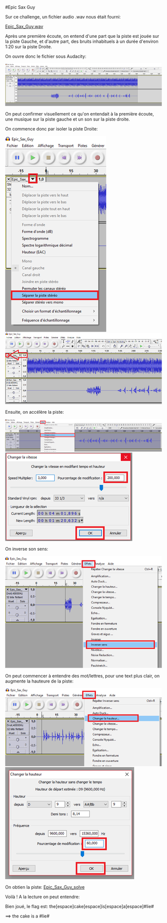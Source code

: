 #Epic Sax Guy

Sur ce challenge, un fichier audio .wav nous était fourni:

[Epic_Sax_Guy.wav](http://www.mediafire.com/file/6la2pgvx1es0lbz/Epic_Sax_Guy.wav)

Après une première écoute, on entend d'une part que la piste est jouée sur la piste Gauche, et d'autre part, des bruits inhabituels à un durée d'environ 1:20 sur la piste Droite.

On ouvre donc le fichier sous Audacity:

![](Audacity1.png)

On peut confirmer visuellement ce qu'on entendait à la première écoute, une musique sur la piste gauche et un son sur la piste droite.

On commence donc par isoler la piste Droite:

![](Audacity2.png)
![](Audacity3.png)

Ensuite, on accélère la piste:

![](Audacity4.png)
![](Audacity5.png)

On inverse son sens:

![](Audacity6.png)

On peut commencer à entendre des mot/lettres, pour une text plus clair, on augmente la hauteure de la piste:

![](Audacity7.png)
![](Audacity8.png)

On obtien la piste:
[Epic_Sax_Guy_solve](http://www.mediafire.com/file/if2qe2hcdivcd9e/Epic_Sax_Guy_solve.wav)

Voilà ! A la lecture on peut entendre: 

Bien joué, le flag est: the[espace]cake[espace]is[espace]a[espace]#lie#

==> the cake is a #lie#
